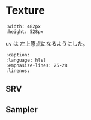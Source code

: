 # Texture

```{image} ./texture.jpg
:width: 482px
:height: 528px
```

uv は 左上原点になるようにした。

```{literalinclude} ../../assets/texture.hlsl
:caption:
:language: hlsl
:emphasize-lines: 25-28
:linenos:
```

## SRV

## Sampler
